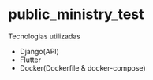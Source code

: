 ﻿# public_ministry_test
 Tecnologias utilizadas
   - Django(API)
   - Flutter
   - Docker(Dockerfile & docker-compose)
